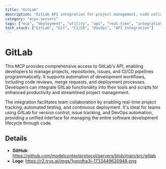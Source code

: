 ```yaml
---
title: "GitLab"
description: "GitLab API integration for project management, code collaboration, and CI/CD automation"
category: "mcps-servers"
tags: ["mcp", "deployment", "utility", "api", "real-time", "integration"]
tech_stack: ["GitLab", "Git", "CI/CD", "DevOps", "API Integration"]
---
```


# GitLab

This MCP provides comprehensive access to GitLab's API, enabling developers to manage projects, repositories, issues, and CI/CD pipelines programmatically. It supports automation of development workflows, including code reviews, merge requests, and deployment processes. Developers can integrate GitLab functionality into their tools and scripts for enhanced productivity and streamlined project management.

The integration facilitates team collaboration by enabling real-time project tracking, automated testing, and continuous deployment. It's ideal for teams using GitLab for version control, issue tracking, and DevOps automation, providing a unified interface for managing the entire software development lifecycle through code.

## Details

- **GitHub**: https://github.com/modelcontextprotocol/servers/blob/main/src/gitlab
- **Logo**: https://r2.trys.ai/imgs/1yqvdha3j-1733449620948.png
